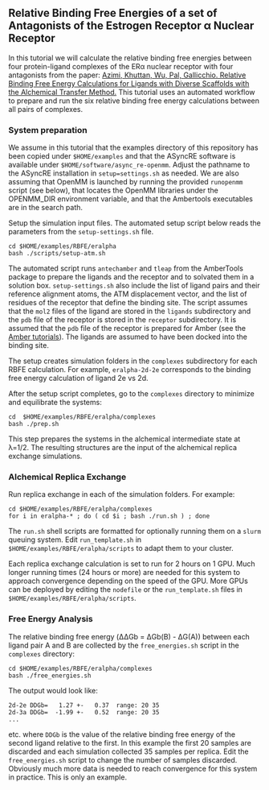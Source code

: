 Relative Binding Free Energies of a set of Antagonists of the Estrogen Receptor α Nuclear Receptor
--------------------------------------------------------------------------------------------------

In this tutorial we will calculate the relative binding free energies between four protein-ligand complexes of the ERα nuclear receptor with four antagonists from the paper: [Azimi, Khuttan, Wu, Pal, Gallicchio. Relative Binding Free Energy Calculations for Ligands with Diverse Scaffolds with the Alchemical Transfer Method.](https://arxiv.org/abs/2107.05153) This tutorial uses an automated workflow to prepare and run the six relative binding free energy calculations between all pairs of complexes.

### System preparation

We assume in this tutorial that the examples directory of this repository has been copied under `$HOME/examples` and that the ASyncRE software is available under `$HOME/software/async_re-openmm`. Adjust the pathname to the ASyncRE installation in `setup=settings.sh` as needed. We are also assuming that OpenMM is launched by running the provided `runopenmm` script (see below), that locates the OpenMM libraries under the OPENMM_DIR environment variable, and that the Ambertools executables are in the search path.

Setup the simulation input files. The automated setup script below reads the parameters from the `setup-settings.sh` file.
```
cd $HOME/examples/RBFE/eralpha
bash ./scripts/setup-atm.sh
```
The automated script runs `antechamber` and `tleap` from the AmberTools package to prepare the ligands and the receptor and to solvated them in a solution box. `setup-settings.sh` also include the list of ligand pairs and their reference alignment atoms, the ATM displacement vector, and the list of residues of the receptor that define the binding site. The script assumes that the `mol2` files of the ligand are stored in the `ligands` subdirectory and the `pdb` file of the receptor is stored in the `receptor` subdirectory. It is assumed that the `pdb` file of the receptor is prepared for Amber (see the [Amber tutorials](https://ambermd.org/tutorials/)). The ligands are assumed to have been docked into the binding site.

The setup creates simulation folders in the `complexes` subdirectory for each RBFE calculation. For example, `eralpha-2d-2e` corresponds to the binding free energy calculation of ligand 2e vs 2d.

After the setup script completes, go to the `complexes` directory to minimize and equilibrate the systems:
```
cd  $HOME/examples/RBFE/eralpha/complexes
bash ./prep.sh
```
This step prepares the systems in the alchemical intermediate state at λ=1/2. The resulting structures are the input of the alchemical replica exchange simulations.

### Alchemical Replica Exchange

Run replica exchange in each of the simulation folders. For example:
```
cd $HOME/examples/RBFE/eralpha/complexes
for i in eralpha-* ; do ( cd $i ; bash ./run.sh ) ; done
```
The `run.sh` shell scripts are formatted for optionally running them on a `slurm` queuing system. Edit `run_template.sh` in `$HOME/examples/RBFE/eralpha/scripts` to adapt them to your cluster.

Each replica exchange calculation is set to run for 2 hours on 1 GPU. Much longer running times (24 hours or more) are needed for this system to approach convergence depending on the speed of the GPU. More GPUs can be deployed by editing the `nodefile` or the `run_template.sh` files in `$HOME/examples/RBFE/eralpha/scripts`.

### Free Energy Analysis

The relative binding free energy (ΔΔGb = ΔGb(B) - ΔG(A)) between each ligand pair A and B are collected by the `free_energies.sh` script in the `complexes` directory:
```
cd $HOME/examples/RBFE/eralpha/complexes
bash ./free_energies.sh
```

The output would look like:
```
2d-2e DDGb=   1.27 +-   0.37  range: 20 35
2d-3a DDGb=  -1.99 +-   0.52  range: 20 35
...
```
etc. where `DDGb` is the value of the relative binding free energy of the second ligand relative to the first. In this example the first 20 samples are discarded and each simulation collected 35 samples per replica. Edit the `free_energies.sh` script to change the number of samples discarded. Obviously much more data is needed to reach convergence for this system in practice. This is only an example.
